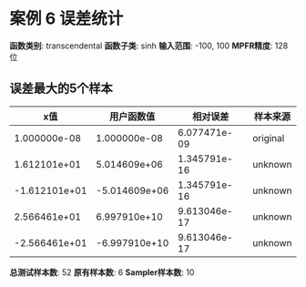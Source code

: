 # 案例 6 误差统计

**函数类别**: transcendental
**函数子类**: sinh
**输入范围**: -100, 100
**MPFR精度**: 128 位

## 误差最大的5个样本

| x值 | 用户函数值 | 相对误差 | 样本来源 |
|-----|-----------|----------|----------|
| 1.000000e-08 | 1.000000e-08 | 6.077471e-09 | original |
| 1.612101e+01 | 5.014609e+06 | 1.345791e-16 | unknown |
| -1.612101e+01 | -5.014609e+06 | 1.345791e-16 | unknown |
| 2.566461e+01 | 6.997910e+10 | 9.613046e-17 | unknown |
| -2.566461e+01 | -6.997910e+10 | 9.613046e-17 | unknown |

**总测试样本数**: 52
**原有样本数**: 6
**Sampler样本数**: 10
